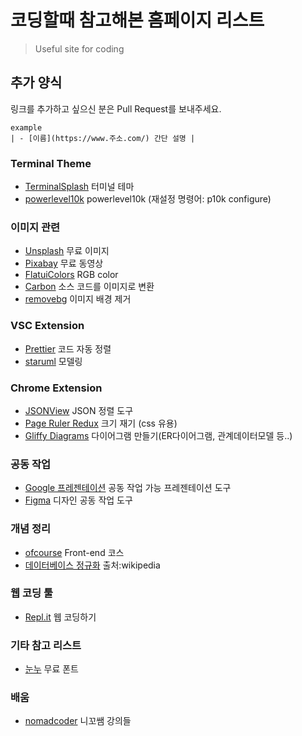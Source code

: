 # 코딩할때 참고해본 홈페이지 리스트
>Useful site for coding

## 추가 양식
링크를 추가하고 싶으신 분은 Pull Request를 보내주세요.
```
example
| - [이름](https://www.주소.com/) 간단 설명 | 
```
### Terminal Theme
 - [TerminalSplash](https://terminalsplash.com/) 터미널 테마
 - [powerlevel10k](https://github.com/romkatv/powerlevel10k) powerlevel10k (재설정 명령어: p10k configure)
 
### 이미지 관련
 - [Unsplash](https://unsplash.com/) 무료 이미지
 - [Pixabay](https://pixabay.com/ko/videos/) 무료 동영상
 - [FlatuiColors](https://flatuicolors.com/palette/defo) RGB color
 - [Carbon](https://carbon.now.sh/) 소스 코드를 이미지로 변환
 - [removebg](https://www.remove.bg/ko/upload) 이미지 배경 제거
 
### VSC Extension
 - [Prettier](https://prettier.io/) 코드 자동 정렬
 - [staruml](http://staruml.io/) 모델링
  
### Chrome Extension
 - [JSONView](https://chrome.google.com/webstore/detail/jsonview/chklaanhfefbnpoihckbnefhakgolnmc) JSON 정렬 도구
 - [Page Ruler Redux](https://chrome.google.com/webstore/detail/page-ruler-redux/giejhjebcalaheckengmchjekofhhmal) 크기 재기 (css 유용)
 - [Gliffy Diagrams](https://chrome.google.com/webstore/detail/gliffy-diagrams/bhmicilclplefnflapjmnngmkkkkpfad) 다이어그램 만들기(ER다이어그램, 관계데이터모델 등..)

### 공동 작업
 - [Google 프레젠테이션](https://www.google.com/intl/ko_kr/slides/about//) 공동 작업 가능 프레젠테이션 도구
 - [Figma](https://www.figma.com/) 디자인 공동 작업 도구
 
### 개념 정리
 - [ofcourse](https://ofcourse.kr/) Front-end 코스
 - [데이터베이스 정규화](https://en.wikipedia.org/wiki/Database_normalization) 출처:wikipedia
  
### 웹 코딩 툴
 - [Repl.it](https://repl.it/) 웹 코딩하기
 
### 기타 참고 리스트
 - [눈누](https://noonnu.cc/) 무료 폰트
 
### 배움
 - [nomadcoder](https://nomadcoders.co/) 니꼬쌤 강의들

